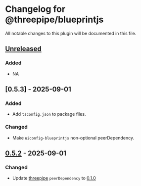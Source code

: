# Changelog for @threepipe/blueprintjs

All notable changes to this plugin will be documented in this file.

[//]: # (The format is based on [Keep a Changelog]&#40;https://keepachangelog.com/en/1.1.0/&#41;, and this project adheres to [Semantic Versioning]&#40;https://semver.org/spec/v2.0.0.html&#41;.)

## [Unreleased]

### Added

- NA

## [0.5.3] - 2025-09-01

### Added

- Add `tsconfig.json` to package files.

### Changed

- Make `uiconfig-blueprintjs` non-optional peerDependency.

## [0.5.2] - 2025-09-01

### Changed

- Update [threepipe](https://threepipe.org/) `peerDependency` to [0.1.0](https://github.com/repalash/threepipe/releases/tag/v0.1.0)

[unreleased]: https://github.com/repalash/threepipe/tree/dev/plugins/blueprintjs
[0.5.2]: https://github.com/repalash/threepipe/releases/tag/@threepipe/plugin-blueprintjs-v0.5.2
